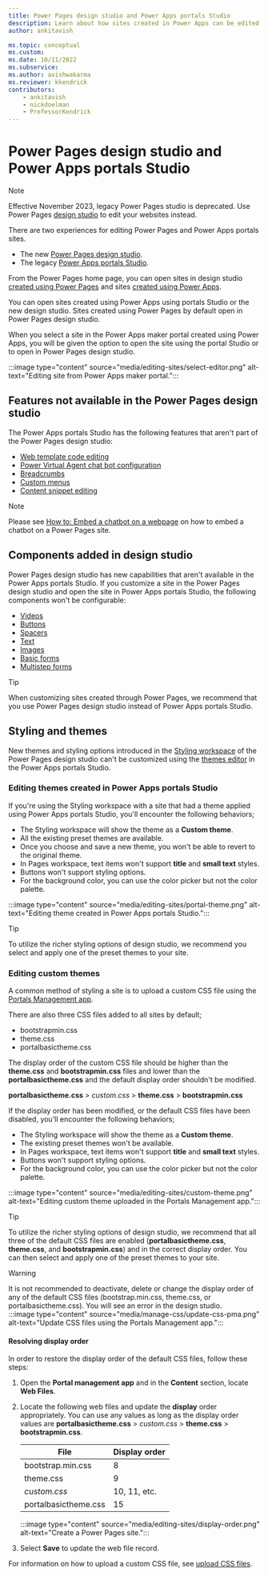 ```yaml
---
title: Power Pages design studio and Power Apps portals Studio
description: Learn about how sites created in Power Apps can be edited in Power Pages design studio.
author: ankitavish

ms.topic: conceptual
ms.custom: 
ms.date: 10/11/2022
ms.subservice:
ms.author: avishwakarma
ms.reviewer: kkendrick
contributors:
    - ankitavish
    - nickdoelman
    - ProfessorKendrick
---
```


# Power Pages design studio and Power Apps portals Studio

> [!NOTE]
> Effective November 2023, legacy Power Pages studio is deprecated. Use Power Pages [design studio](design-build-overview.md) to edit your websites instead.

There are two experiences for editing Power Pages and Power Apps portals sites.

- The new [Power Pages design studio](../getting-started/create-manage.md).
- The legacy [Power Apps portals Studio](/power-apps/maker/portals/portal-designer-anatomy). 

From the Power Pages home page, you can open sites in design studio [created using Power Pages](../getting-started/create-manage.md) and sites [created using Power Apps](/power-apps/maker/portals/create-portal). 

You can open sites created using Power Apps using portals Studio or the new design studio. Sites created using Power Pages by default open in Power Pages design studio.

When you select a site in the Power Apps maker portal created using Power Apps, you will be given the option to open the site using the portal Studio or to open in Power Pages design studio.

:::image type="content" source="media/editing-sites/select-editor.png" alt-text="Editing site from Power Apps maker portal.":::

## Features not available in the Power Pages design studio

The Power Apps portals Studio has the following features that aren't part of the Power Pages design studio:

- [Web template code editing](/power-apps/maker/portals/work-with-templates)
- [Power Virtual Agent chat bot configuration](/power-apps/maker/portals/add-chatbot) 
- [Breadcrumbs](/power-apps/maker/portals/add-breadcrumb)
- [Custom menus](/power-apps/maker/portals/add-custom-menu)
- [Content snippet editing](/power-apps/maker/portals/configure/customize-content-snippets)

> [!NOTE]
> Please see [How to: Embed a chatbot on a webpage](../guidance/integrate-pva.md) on how to embed a chatbot on a Power Pages site.

## Components added in design studio

Power Pages design studio has new capabilities that aren't available in the Power Apps portals Studio. If you customize a site in the Power Pages design studio and open the site in Power Apps portals Studio, the following components won't be configurable:  

- [Videos](../getting-started/add-video.md) 
- [Buttons](../getting-started/add-button.md)
- [Spacers](../getting-started/add-spacer.md)
- [Text](../getting-started/add-text.md)
- [Images](../getting-started/add-image.md)
- [Basic forms](../getting-started/add-form.md)
- [Multistep forms](../getting-started/multistep-forms.md)

> [!TIP]
> When customizing sites created through Power Pages, we recommend that you use Power Pages design studio instead of Power Apps portals Studio.

## Styling and themes

New themes and styling options introduced in the [Styling workspace](../getting-started/style-site.md) of the Power Pages design studio can't be customized using the [themes editor](/power-apps/maker/portals/theme-overview) in the Power Apps portals Studio.

### Editing themes created in Power Apps portals Studio

If you're using the Styling workspace with a site that had a theme applied using Power Apps portals Studio, you'll encounter the following behaviors;

- The Styling workspace will show the theme as a **Custom theme**.
- All the existing preset themes are available.
- Once you choose and save a new theme, you won't be able to revert to the original theme.
- In Pages workspace, text items won't support **title** and **small text** styles.
- Buttons won't support styling options.
- For the background color, you can use the color picker but not the color palette.

:::image type="content" source="media/editing-sites/portal-theme.png" alt-text="Editing theme created in Power Apps portals Studio.":::

> [!TIP]
> To utilize the richer styling options of design studio, we recommend you select and apply one of the preset themes to your site.

### Editing custom themes

A common method of styling a site is to upload a custom CSS file using the [Portals Management app](portal-management-app.md).

There are also three CSS files added to all sites by default;
- bootstrapmin.css
- theme.css
- portalbasictheme.css

The display order of the custom CSS file should be higher than the **theme.css** and **bootstrapmin.css** files and lower than the **portalbasictheme.css** and the default display order shouldn't be modified.

**portalbasictheme.css** > *custom.css* > **theme.css** > **bootstrapmin.css**

If the display order has been modified, or the default CSS files have been disabled, you'll encounter the following behaviors;

- The Styling workspace will show the theme as a **Custom theme**.
- The existing preset themes won't be available.
- In Pages workspace, text items won't support **title** and **small text** styles.
- Buttons won't support styling options.
- For the background color, you can use the color picker but not the color palette.

:::image type="content" source="media/editing-sites/custom-theme.png" alt-text="Editing custom theme uploaded in the Portals Management app.":::

> [!TIP]
> To utilize the richer styling options of design studio, we recommend that all three of the default CSS files are enabled (**portalbasictheme.css**, **theme.css**, and **bootstrapmin.css**) and in the correct display order. You can then select and apply one of the preset themes to your site.

> [!WARNING]
> It is not recommended to deactivate, delete or change the display order of any of the default CSS files (bootstrap.min.css, theme.css, or portalbasictheme.css). You will see an error in the design studio.</br>
> :::image type="content" source="media/manage-css/update-css-pma.png" alt-text="Update CSS files using the Portals Management app."::: </br>

#### Resolving display order

In order to restore the display order of the default CSS files, follow these steps:

1. Open the **Portal management app** and in the **Content** section, locate **Web Files**.

1. Locate the following web files and update the **display** order appropriately. You can use any values as long as the display order values are **portalbasictheme.css** > *custom.css* > **theme.css** > **bootstrapmin.css**. 

    | File | Display order |
    | - | - |
    | bootstrap.min.css | 8 |
    | theme.css | 9 |
    | *custom.css* | 10, 11, etc. |
    | portalbasictheme.css | 15 |

    :::image type="content" source="media/editing-sites/display-order.png" alt-text="Create a Power Pages site.":::

1. Select **Save** to update the web file record.

For information on how to upload a custom CSS file, see [upload CSS files](manage-css.md#upload-css-files).


